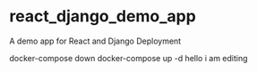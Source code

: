# react_django_demo_app
A demo app for React and Django Deployment

docker-compose down
docker-compose up -d
 hello i am editing

